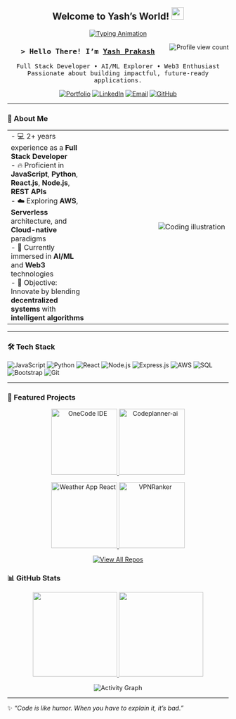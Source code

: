 <h2 align="center">   
  Welcome to Yash’s World!   
  <img src="https://media1.giphy.com/media/v1.Y2lkPTc5MGI3NjExeDZ5b3Nxb2NkdXBjdHJkZ3R2aXU4dmY2NXNub3h3dHd0aGJ3cTFwcyZlcD12MV9pbnRlcm5hbF9naWZfYnlfaWQmY3Q9Zw/Dh5q0sShxgp13DwrvG/giphy.gif" width="28" /> 
</h2>  

<p align="center">   
  <a href="https://github.com/YashPrakash07">     
    <img src="https://readme-typing-svg.herokuapp.com?lines=Full+Stack+Developer;Building+AI%2FML+%26+Web3;Open-Source+Enthusiast;Constantly+Learning&center=true&width=500&height=45" alt="Typing Animation"/>   
  </a> 
</p>  

<a href="https://komarev.com/ghpvc/?username=YashPrakash07">   
  <img align="right" src="https://komarev.com/ghpvc/?username=YashPrakash07&label=Visitors&color=0e75b6&style=flat" alt="Profile view count"/> 
</a>  

<h3 align="center">   
  <samp> &gt; Hello There! I’m <b><a href="https://yashprakash.netlify.app" target="_blank">Yash Prakash</a></b> </samp> 
</h3> 

<p align="center">   
  <samp> Full Stack Developer • AI/ML Explorer • Web3 Enthusiast <br/> Passionate about building impactful, future-ready applications. </samp> 
</p>  

<p align="center">   
  <a href="https://yashprakash.netlify.app" target="_blank"><img src="https://img.shields.io/badge/Portfolio-DC143C?style=for-the-badge&logo=vercel&logoColor=white" alt="Portfolio"/></a>   
  <a href="https://linkedin.com/in/yashprakash07" target="_blank"><img src="https://img.shields.io/badge/LinkedIn-0077B5?style=for-the-badge&logo=linkedin&logoColor=white" alt="LinkedIn"/></a>   
  <a href="mailto:yashprakash07@gmail.com" target="_blank"><img src="https://img.shields.io/badge/Email-D14836?style=for-the-badge&logo=gmail&logoColor=white" alt="Email"/></a>   
  <a href="https://github.com/YashPrakash07" target="_blank"><img src="https://img.shields.io/badge/GitHub-100000?style=for-the-badge&logo=github&logoColor=white" alt="GitHub"/></a> 
</p>  

---

### 🚀 About Me  

<table>   
  <tr>     
    <td valign="top">       
      - 💻 2+ years experience as a <b>Full Stack Developer</b><br>       
      - 🔥 Proficient in <b>JavaScript</b>, <b>Python</b>, <b>React.js</b>, <b>Node.js</b>, <b>REST APIs</b><br>       
      - ☁️ Exploring <b>AWS</b>, <b>Serverless</b> architecture, and <b>Cloud-native</b> paradigms<br>       
      - 🤖 Currently immersed in <b>AI/ML</b> and <b>Web3</b> technologies<br>       
      - 🎯 Objective: Innovate by blending <b>decentralized systems</b> with <b>intelligent algorithms</b>     
    </td>     
    <td width="300" align="right">       
      <img src="https://media1.giphy.com/media/v1.Y2lkPTc5MGI3NjExeDZ5b3Nxb2NkdXBjdHJkZ3R2aXU4dmY2NXNub3h3dHd0aGJ3cTFwcyZlcD12MV9pbnRlcm5hbF9naWZfYnlfaWQmY3Q9Zw/Dh5q0sShxgp13DwrvG/giphy.gif" alt="Coding illustration"/>     
    </td>   
  </tr> 
</table>  

---

### 🛠️ Tech Stack  

![JavaScript](https://img.shields.io/badge/JavaScript-F0DB4F?style=for-the-badge&logo=javascript&logoColor=black) 
![Python](https://img.shields.io/badge/Python-3776AB?style=for-the-badge&logo=python&logoColor=white) 
![React](https://img.shields.io/badge/React-61DBFB?style=for-the-badge&logo=react&logoColor=black) 
![Node.js](https://img.shields.io/badge/Node.js-3C873A?style=for-the-badge&logo=node.js&logoColor=white) 
![Express.js](https://img.shields.io/badge/Express.js-000000?style=for-the-badge&logo=express&logoColor=white) 
![AWS](https://img.shields.io/badge/AWS-FF9900?style=for-the-badge&logo=amazonaws&logoColor=white) 
![SQL](https://img.shields.io/badge/SQL-025E8C?style=for-the-badge&logo=mysql&logoColor=white) 
![Bootstrap](https://img.shields.io/badge/Bootstrap-563D7C?style=for-the-badge&logo=bootstrap&logoColor=white) 
![Git](https://img.shields.io/badge/Git-F05032?style=for-the-badge&logo=git&logoColor=white)  

---
### 🌟 Featured Projects  

<p align="center">
  <a href="https://github.com/YashPrakash07/OneCode-IDE" target="_blank">
    <img height="150" src="https://github-readme-stats.vercel.app/api/pin/?username=YashPrakash07&repo=OneCode-IDE&theme=radical&bg_color=0D1117&title_color=F85D7F&icon_color=F8D866" alt="OneCode IDE"/>
  </a>
  <a href="https://github.com/YashPrakash07/codeplanner-ai" target="_blank">
    <img height="150" src="https://github-readme-stats.vercel.app/api/pin/?username=YashPrakash07&repo=codeplanner-ai&theme=radical&bg_color=0D1117&title_color=F85D7F&icon_color=F8D866" alt="Codeplanner-ai"/>
  </a>
</p>

<p align="center">
  <a href="https://github.com/YashPrakash07/Weather-app-react" target="_blank">
    <img height="150" src="https://github-readme-stats.vercel.app/api/pin/?username=YashPrakash07&repo=Weather-app-react&theme=radical&bg_color=0D1117&title_color=F85D7F&icon_color=F8D866" alt="Weather App React"/>
  </a>
  <a href="https://github.com/YashPrakash07/vpnranker" target="_blank">
    <img height="150" src="https://github-readme-stats.vercel.app/api/pin/?username=YashPrakash07&repo=vpnranker&theme=radical&bg_color=0D1117&title_color=F85D7F&icon_color=F8D866" alt="VPNRanker"/>
  </a>
</p>

<p align="center">
  <a href="https://github.com/YashPrakash07?tab=repositories" target="_blank">
    <img alt="View All Repos" title="View All Repositories" src="https://img.shields.io/badge/View%20All%20Repos-2962FF?style=for-the-badge&logo=github&logoColor=white" />
  </a>
</p>


### 📊 GitHub Stats  


<p align="center">   
  <a href="https://github.com/YashPrakash07">     
    <img src="https://github-readme-stats.vercel.app/api?username=YashPrakash07&show_icons=true&count_private=true&theme=radical&hide_border=true&bg_color=0D1117&title_color=F85D7F&icon_color=F8D866" height="192px" />     
    <img src="https://github-readme-stats.vercel.app/api/top-langs/?username=YashPrakash07&langs_count=8&layout=compact&theme=radical&hide_border=true&bg_color=0D1117&title_color=F85D7F&icon_color=F8D866" height="192px" />   
  </a> 
</p>  

<p align="center">   
  <img src="https://github-readme-activity-graph.vercel.app/graph?username=YashPrakash07&custom_title=Yash%20Prakash%20GitHub%20Activity&bg_color=0D1117&color=7F3FBF&line=7F3FBF&point=7F3FBF&area=true&hide_border=true&title_color=FFFFFF" alt="Activity Graph"/> 
</p>  

---

✨ _“Code is like humor. When you have to explain it, it’s bad.”_  
